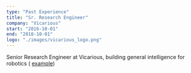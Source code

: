 ```yaml
---
type: "Past Experience"
title: "Sr. Research Engineer"
company: "Vicarious"
start: "2016-10-01"
end: "2018-10-01"
logo: "./images/vicarious_logo.png"
---
```


Senior Research Engineer at Vicarious, building general intelligence for robotics (
<a href="https://www.vicarious.com/2017/10/26/common-sense-cortex-and-captcha/" target="_blank">example</a>)
